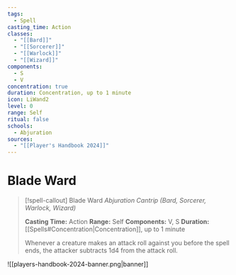 ```yaml
---
tags:
  - Spell
casting_time: Action
classes:
  - "[[Bard]]"
  - "[[Sorcerer]]"
  - "[[Warlock]]"
  - "[[Wizard]]"
components:
  - S
  - V
concentration: true
duration: Concentration, up to 1 minute
icon: LiWand2
level: 0
range: Self
ritual: false
schools:
  - Abjuration
sources:
  - "[[Player's Handbook 2024]]"
---
```


# Blade Ward

>[!spell-callout] Blade Ward
>_Abjuration Cantrip (Bard, Sorcerer, Warlock, Wizard)_
>
>**Casting Time:** Action
>**Range:** Self
>**Components:** V, S
>**Duration:** [[Spells#Concentration\|Concentration]], up to 1 minute
>
>Whenever a creature makes an attack roll against you before the spell ends, the attacker subtracts 1d4 from the attack roll.


![[players-handbook-2024-banner.png|banner]]
